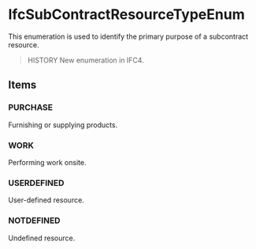 # IfcSubContractResourceTypeEnum

This enumeration is used to identify the primary purpose of a subcontract resource.<!-- end of definition -->

> HISTORY  New enumeration in IFC4.

## Items

### PURCHASE
Furnishing or supplying products.

### WORK
Performing work onsite.

### USERDEFINED
User-defined resource.

### NOTDEFINED
Undefined resource.
